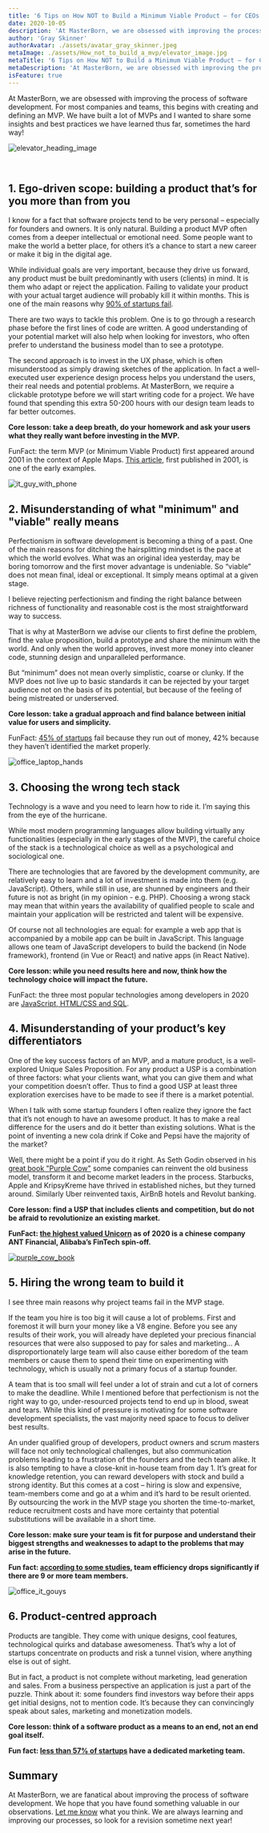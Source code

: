 ```yaml
---
title: '6 Tips on How NOT to Build a Minimum Viable Product – for CEOs and Founders'
date: 2020-10-05
description: 'At MasterBorn, we are obsessed with improving the process of software development. For most companies and teams, this begins with creating and defining an MVP. We have built a lot of MVPs and I wanted to share some insights and best practices we have learned thus far, sometimes the hard way!'
author: 'Gray Skinner'
authorAvatar: ./assets/avatar_gray_skinner.jpeg
metaImage: ./assets/How_not_to_build_a_mvp/elevator_image.jpg
metaTitle: '6 Tips on How NOT to Build a Minimum Viable Product – for CEOs and Founders'
metaDescription: 'At MasterBorn, we are obsessed with improving the process of software development. For most companies and teams, this begins with creating and defining an MVP. We have built a lot of MVPs and I wanted to share some insights and best practices we have learned thus far, sometimes the hard way!'
isFeature: true
---
```


At MasterBorn, we are obsessed with improving the process of software development. For most companies and teams, this begins with creating and defining an MVP. We have built a lot of MVPs and I wanted to share some insights and best practices we have learned thus far, sometimes the hard way!

![elevator_heading_image](./assets/How_not_to_build_a_mvp/elevator_image.jpg)

<br/>

## 1. Ego-driven scope: building a product that’s for you more than from you

I know for a fact that software projects tend to be very personal – especially for founders and owners. It is only natural. Building a product MVP often comes from a deeper intellectual or emotional need. Some people want to make the world a better place, for others it’s a chance to start a new career or make it big in the digital age.

While individual goals are very important, because they drive us forward, any product must be built predominantly with users (clients) in mind. It is them who adapt or reject the application. Failing to validate your product with your actual target audience will probably kill it within months. This is one of the main reasons why [90% of startups fail](https://www.forbes.com/sites/neilpatel/2015/01/16/90-of-startups-will-fail-heres-what-you-need-to-know-about-the-10/).

There are two ways to tackle this problem. One is to go through a research phase before the first lines of code are written. A good understanding of your potential market will also help when looking for investors, who often prefer to understand the business model than to see a prototype.

The second approach is to invest in the UX phase, which is often misunderstood as simply drawing sketches of the application. In fact a well-executed user experience design process helps you understand the users, their real needs and potential problems. At MasterBorn, we require a clickable prototype before we will start writing code for a project. We have found that spending this extra 50-200 hours with our design team leads to far better outcomes.

**Core lesson: take a deep breath, do your homework and ask your users what they really want before investing in the MVP.**

FunFact: the term MVP (or Minimum Viable Product) first appeared around 2001 in the context of Apple Maps. [This article](https://ianbell.com/2012/10/01/apple-shouldnt-build-minimum-viable-products/), first published in 2001, is one of the early examples.

![it_guy_with_phone](./assets/How_not_to_build_a_mvp/it_guy_telephone.jpg)

## 2. Misunderstanding of what "minimum" and "viable" really means

Perfectionism in software development is becoming a thing of a past. One of the main reasons for ditching the hairsplitting mindset is the pace at which the world evolves. What was an original idea yesterday, may be boring tomorrow and the first mover advantage is undeniable. So “viable” does not mean final, ideal or exceptional. It simply means optimal at a given stage.

I believe rejecting perfectionism and finding the right balance between richness of functionality and reasonable cost is the most straightforward way to success.

That is why at MasterBorn we advise our clients to first define the problem, find the value proposition, build a prototype and share the minimum with the world. And only when the world approves, invest more money into cleaner code, stunning design and unparalleled performance.

But “minimum” does not mean overly simplistic, coarse or clunky. If the MVP does not live up to basic standards it can be rejected by your target audience not on the basis of its potential, but because of the feeling of being mistreated or underserved.

**Core lesson: take a gradual approach and find balance between initial value for users and simplicity.**

FunFact: [45% of startups](https://websitebuilder.org/blog/startup-statistics/) fail because they run out of money, 42% because they haven’t identified the market properly.

![office_laptop_hands](./assets/How_not_to_build_a_mvp/office_laptop_hands.jpg)

## 3. Choosing the wrong tech stack

Technology is a wave and you need to learn how to ride it. I’m saying this from the eye of the hurricane.

While most modern programming languages allow building virtually any functionalities (especially in the early stages of the MVP), the careful choice of the stack is a technological choice as well as a psychological and sociological one.

There are technologies that are favored by the development community, are relatively easy to learn and a lot of investment is made into them (e.g. JavaScript). Others, while still in use, are shunned by engineers and their future is not as bright (in my opinion - e.g. PHP). Choosing a wrong stack may mean that within years the availability of qualified people to scale and maintain your application will be restricted and talent will be expensive.

Of course not all technologies are equal: for example a web app that is accompanied by a mobile app can be built in JavaScript. This language allows one team of JavaScript developers to build the backend (in Node framework), frontend (in Vue or React) and native apps (in React Native).

**Core lesson: while you need results here and now, think how the technology choice will impact the future.**

FunFact: the three most popular technologies among developers in 2020 are [JavaScript, HTML/CSS and SQL](https://insights.stackoverflow.com/survey/2020#technology-programming-scripting-and-markup-languages-professional-developers).

## 4. Misunderstanding of your product’s key differentiators

One of the key success factors of an MVP, and a mature product, is a well-explored Unique Sales Proposition. For any product a USP is a combination of three factors: what your clients want, what you can give them and what your competition doesn’t offer. Thus to find a good USP at least three exploration exercises have to be made to see if there is a market potential.

When I talk with some startup founders I often realize they ignore the fact that it’s not enough to have an awesome product. It has to make a real difference for the users and do it better than existing solutions. What is the point of inventing a new cola drink if Coke and Pepsi have the majority of the market?

Well, there might be a point if you do it right. As Seth Godin observed in his [great book "Purple Cow"](https://www.goodreads.com/book/show/641604.Purple_Cow) some companies can reinvent the old business model, transform it and become market leaders in the process. Starbucks, Apple and KripsyKreme have thrived in established niches, but they turned around. Similarly Uber reinvented taxis, AirBnB hotels and Revolut banking.

**Core lesson: find a USP that includes clients and competition, but do not be afraid to revolutionize an existing market.**

**FunFact: [the highest valued Unicorn](https://www.statista.com/statistics/407888/ranking-of-highest-valued-startup-companies-worldwide/) as of 2020 is a chinese company ANT Financial, Alibaba’s FinTech spin-off.**

[![purple_cow_book](./assets/How_not_to_build_a_mvp/purple_cow_book.jpg)](https://www.linkedin.com/feed/update/urn:li:activity:6726858078978940928)

## 5. Hiring the wrong team to build it

I see three main reasons why project teams fail in the MVP stage.

If the team you hire is too big it will cause a lot of problems. First and foremost it will burn your money like a V8 engine. Before you see any results of their work, you will already have depleted your precious financial resources that were also supposed to pay for sales and marketing… A disproportionately large team will also cause either boredom of the team members or cause them to spend their time on experimenting with technology, which is usually not a primary focus of a startup founder.

A team that is too small will feel under a lot of strain and cut a lot of corners to make the deadline. While I mentioned before that perfectionism is not the right way to go, under-resourced projects tend to end up in blood, sweat and tears. While this kind of pressure is motivating for some software development specialists, the vast majority need space to focus to deliver best results.

An under qualified group of developers, product owners and scrum masters will face not only technological challenges, but also communication problems leading to a frustration of the founders and the tech team alike.
It is also tempting to have a close-knit in-house team from day 1. It’s great for knowledge retention, you can reward developers with stock and build a strong identity. But this comes at a cost – hiring is slow and expensive, team-members come and go at a whim and it’s hard to be result oriented. By outsourcing the work in the MVP stage you shorten the time-to-market, reduce recruitment costs and have more certainty that potential substitutions will be available in a short time.

**Core lesson: make sure your team is fit for purpose and understand their biggest strengths and weaknesses to adapt to the problems that may arise in the future.**

**Fun fact: [according to some studies](https://www.qsm.com/process_improvement_01.html), team efficiency drops significantly if there are 9 or more team members.**

![office_it_gouys](./assets/How_not_to_build_a_mvp/office_it_guys.jpg)

## 6. Product-centred approach

Products are tangible. They come with unique designs, cool features, technological quirks and database awesomeness. That’s why a lot of startups concentrate on products and risk a tunnel vision, where anything else is out of sight.

But in fact, a product is not complete without marketing, lead generation and sales. From a business perspective an application is just a part of the puzzle. Think about it: some founders find investors way before their apps get initial designs, not to mention code. It’s because they can convincingly speak about sales, marketing and monetization models.

**Core lesson: think of a software product as a means to an end, not an end goal itself.**

**Fun fact: [less than 57% of startups](https://www.forbes.com/sites/johnkoetsier/2020/04/30/74-of-startups-have-trimmed-staff-65-have-less-than-6-months-of-cash/) have a dedicated marketing team.**

## Summary

At MasterBorn, we are fanatical about improving the process of software development. We hope that you have found something valuable in our observations. [Let me know](https://www.linkedin.com/in/grayskinner/) what you think. We are always learning and improving our processes, so look for a revision sometime next year!
